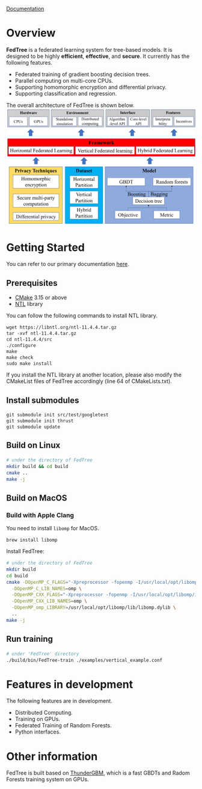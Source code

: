 [Documentation](https://fedtree.readthedocs.io/en/latest/index.html)

# Overview
**FedTree** is a federated learning system for tree-based models. It is designed to be highly **efficient**, **effective**,
and **secure**. It currently has the following features.

- Federated training of gradient boosting decision trees.
- Parallel computing on multi-core CPUs.
- Supporting homomorphic encryption and differential privacy.
- Supporting classification and regression.

The overall architecture of FedTree is shown below.
![FedTree_archi](./docs/source/images/fedtree_archi.png)

# Getting Started
You can refer to our primary documentation [here](https://fedtree.readthedocs.io/en/latest/index.html).
## Prerequisites
* [CMake](https://cmake.org/) 3.15 or above
* [NTL](https://libntl.org/) library

You can follow the following commands to install NTL library.

```
wget https://libntl.org/ntl-11.4.4.tar.gz
tar -xvf ntl-11.4.4.tar.gz
cd ntl-11.4.4/src
./configure
make
make check
sudo make install
```


If you install the NTL library at another location, please also modify the CMakeList files of FedTree accordingly (line 64 of CMakeLists.txt).
## Install submodules
```
git submodule init src/test/googletest
git submodule init thrust
git submodule update
```

## Build on Linux

```bash
# under the directory of FedTree
mkdir build && cd build 
cmake ..
make -j
```

## Build on MacOS

### Build with Apple Clang

You need to install ```libomp``` for MacOS.
```
brew install libomp
```

Install FedTree:
```bash
# under the directory of FedTree
mkdir build
cd build
cmake -DOpenMP_C_FLAGS="-Xpreprocessor -fopenmp -I/usr/local/opt/libomp/include" \
  -DOpenMP_C_LIB_NAMES=omp \
  -DOpenMP_CXX_FLAGS="-Xpreprocessor -fopenmp -I/usr/local/opt/libomp/include" \
  -DOpenMP_CXX_LIB_NAMES=omp \
  -DOpenMP_omp_LIBRARY=/usr/local/opt/libomp/lib/libomp.dylib \
  ..
make -j
```

## Run training
```bash
# under 'FedTree' directory
./build/bin/FedTree-train ./examples/vertical_example.conf
```

# Features in development
The following features are in development.

- Distributed Computing.
- Training on GPUs.
- Federated Training of Random Forests.
- Python interfaces.

# Other information
FedTree is built based on [ThunderGBM](https://github.com/Xtra-Computing/thundergbm), which is a fast GBDTs and Radom Forests training system on GPUs.
